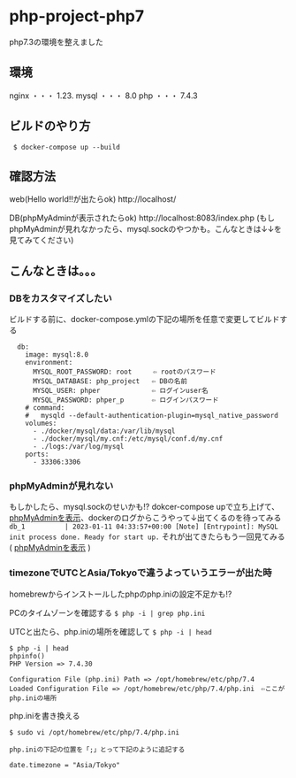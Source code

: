 # php-project-php7
php7.3の環境を整えました

## 環境
nginx ・・・ 1.23. 
mysql ・・・ 8.0
php   ・・・ 7.4.3

## ビルドのやり方
` $ docker-compose up --build`

## 確認方法
web(Hello world!!が出たらok)
http://localhost/

DB(phpMyAdminが表示されたらok)
http://localhost:8083/index.php
(もしphpMyAdminが見れなかったら、mysql.sockのやつかも。こんなときは↓↓を見てみてください)

## こんなときは。。。

### DBをカスタマイズしたい
ビルドする前に、docker-compose.ymlの下記の場所を任意で変更してビルドする
```
  db:
    image: mysql:8.0
    environment:
      MYSQL_ROOT_PASSWORD: root　　  ⇦ rootのパスワード
      MYSQL_DATABASE: php_project   ⇦ DBの名前
      MYSQL_USER: phper             ⇦ ログインuser名
      MYSQL_PASSWORD: phper_p       ⇦ ログインパスワード
    # command:
    #   mysqld --default-authentication-plugin=mysql_native_password
    volumes:
      - ./docker/mysql/data:/var/lib/mysql
      - ./docker/mysql/my.cnf:/etc/mysql/conf.d/my.cnf
      - ./logs:/var/log/mysql
    ports:
      - 33306:3306
```

### phpMyAdminが見れない
もしかしたら、mysql.sockのせいかも!?
dokcer-compose upで立ち上げて、[phpMyAdminを表示](http://localhost:8083/index.php)、dockerのログからこうやって↓出てくるのを待ってみる
```db_1          | 2023-01-11 04:33:57+00:00 [Note] [Entrypoint]: MySQL init process done. Ready for start up.```
それが出てきたらもう一回見てみる( [phpMyAdminを表示](http://localhost:8083/index.php) )

### timezoneでUTCとAsia/Tokyoで違うよっていうエラーが出た時
homebrewからインストールしたphpのphp.iniの設定不足かも!?

PCのタイムゾーンを確認する
`$ php -i | grep php.ini`

UTCと出たら、php.iniの場所を確認して
`$ php -i | head`

```
$ php -i | head
phpinfo()
PHP Version => 7.4.30

Configuration File (php.ini) Path => /opt/homebrew/etc/php/7.4
Loaded Configuration File => /opt/homebrew/etc/php/7.4/php.ini　⇦ここがphp.iniの場所
```

php.iniを書き換える

`$ sudo vi /opt/homebrew/etc/php/7.4/php.ini`

```
php.iniの下記の位置を「;」とって下記のように追記する

date.timezone = "Asia/Tokyo"
```
